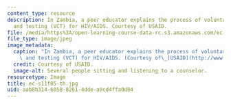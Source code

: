 ```yaml
---
content_type: resource
description: In Zambia, a peer educator explains the process of voluntary counseling
  and testing (VCT) for HIV/AIDS. Courtesy of USAID.
file: /media/https%3A/open-learning-course-data-rc.s3.amazonaws.com/ec-s11-engineering-capacity-in-community-based-healthcare-fall-2005/aab8b314605882614ddea9cd4ffa0d04_ec-s11f05-th.jpg
file_type: image/jpeg
image_metadata:
  caption: "In Zambia, a peer educator explains the process of voluntary counseling\
    \ and testing (VCT) for HIV/AIDS. (Courtesy of\_[USAID](http://www.usaid.gov/).)"
  credit: Courtesy of USAID.
  image-alt: Several people sitting and listening to a counselor.
resourcetype: Image
title: ec-s11f05-th.jpg
uid: aab8b314-6058-8261-4dde-a9cd4ffa0d04
---
```

